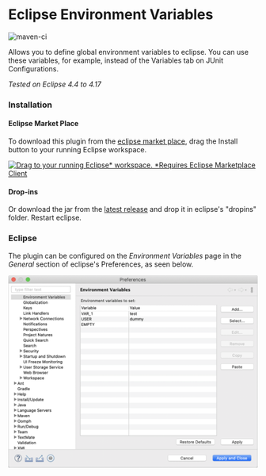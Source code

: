 # Eclipse Environment Variables

![maven-ci](https://github.com/JorisAerts/Eclipse-Environment-Variables/workflows/maven-ci/badge.svg) 

Allows you to define global environment variables to eclipse. You can use these variables, for example, instead of the Variables tab on JUnit Configurations.

_Tested on Eclipse 4.4 to 4.17_


### Installation
#### Eclipse Market Place
To download this plugin from the [eclipse market place](https://marketplace.eclipse.org/content/environment-variables-preference-page/external_link), drag the Install button to your running Eclipse workspace.

[![Drag to your running Eclipse* workspace. *Requires Eclipse Marketplace Client](https://marketplace.eclipse.org/sites/all/themes/solstice/public/images/marketplace/btn-install.svg)](http://marketplace.eclipse.org/marketplace-client-intro?mpc_install=4492195 "Drag to your running Eclipse* workspace. *Requires Eclipse Marketplace Client")

#### Drop-ins
Or download the jar from the [latest release](https://github.com/JorisAerts/Eclipse-Environment-Variables/releases/latest) and drop it in eclipse's "dropins" folder. Restart eclipse.


### Eclipse
The plugin can be configured on the _Environment Variables_ page in the _General_ section of eclipse's Preferences, as seen below.

![alt text](https://raw.githubusercontent.com/JorisAerts/Eclipse-Environment-Variables/gh-pages/images/PreferencePage-v0.1.0.png "Preference Page")
